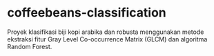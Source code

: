 # coffeebeans-classification
Proyek klasifikasi biji kopi arabika dan robusta menggunakan metode ekstraksi fitur Gray Level Co-occurrence Matrix (GLCM) dan algoritma Random Forest.
